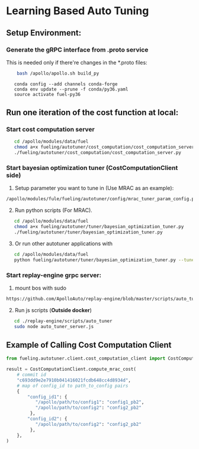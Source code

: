 # Learning Based Auto Tuning

## Setup Environment:
### Generate the gRPC interface from .proto service
This is needed only if there're changes in the \*.proto files:
```bash
    bash /apollo/apollo.sh build_py
```

```text
   conda config --add channels conda-forge
   conda env update --prune -f conda/py36.yaml
   source activate fuel-py36
```



## Run one iteration of the cost function at local:

### Start cost computation server
```bash
   cd /apollo/modules/data/fuel
   chmod a+x fueling/autotuner/cost_computation/cost_computation_server.py
   ./fueling/autotuner/cost_computation/cost_computation_server.py
```

### Start bayesian optimization tuner (CostComputationClient side)

1. Setup parameter you want to tune in (Use MRAC as an example):
```bash
/apollo/modules/fule/fueling/autotuner/config/mrac_tuner_param_config.pb.txt
```

2. Run python scripts (For MRAC).
```bash
   cd /apollo/modules/data/fuel
   chmod a+x fueling/autotuner/tuner/bayesian_optimization_tuner.py
   ./fueling/autotuner/tuner/bayesian_optimization_tuner.py
```

3. Or run other autotuner applications with
```bash
   cd /apollo/modules/data/fuel
   python fueling/autotuner/tuner/bayesian_optimization_tuner.py --tuner_param_config_filename=<user defined tuner_param_config>
```

### Start replay-engine grpc server:

1. mount bos with sudo
```bash
https://github.com/ApolloAuto/replay-engine/blob/master/scripts/auto_tuner/start_sim_service.sh#L5      line 5 and 6 here
```

2. Run js scripts (**Outside docker**)
```bash
   cd ./replay-engine/scripts/auto_tuner
   sudo node auto_tuner_server.js
```
## Example of Calling Cost Computation Client
```python
from fueling.autotuner.client.cost_computation_client import CostComputationClient

result = CostComputationClient.compute_mrac_cost(
    # commit id
    "c693dd9e2e7910b041416021fcdb648cc4d8934d",
    # map of config_id to path_to_config pairs
    {
        "config_id1": {
           "/apollo/path/to/config1": "config1_pb2",
           "/apollo/path/to/config2": "config2_pb2"
         },
        "config_id2": {
           "/apollo/path/to/config2": "config2_pb2"
         },
    },
)
```
